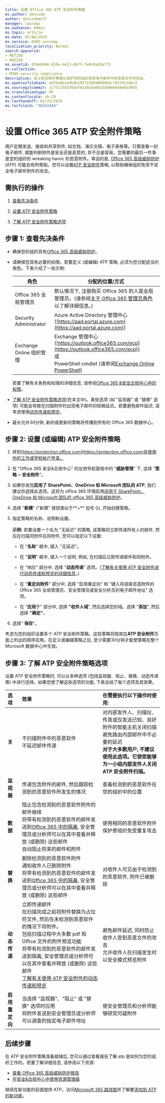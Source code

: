 ```yaml
---
title: 设置 Office 365 ATP 安全附件策略
ms.author: deniseb
author: denisebmsft
manager: laurawi
ms.audience: Admin
ms.topic: article
ms.date: 02/06/2019
ms.service: O365-seccomp
localization_priority: Normal
search.appverid:
- MET150
- MOE150
ms.assetid: 078eb946-819a-4e13-8673-fe0c0ad3a775
ms.collection:
- M365-security-compliance
description: 定义安全附件策略以保护您的组织免受电子邮件中的恶意文件的攻击。
ms.openlocfilehash: ed7ba8b1e9bdb2957239690b98b6c793781340cd
ms.sourcegitcommit: 1c73c2f83703af0a30a5b0633db00d8e0e6b39b5
ms.translationtype: MT
ms.contentlocale: zh-CN
ms.lasthandoff: 02/25/2019
ms.locfileid: "30241944"
---
```

# <a name="set-up-office-365-atp-safe-attachments-policies"></a>设置 Office 365 ATP 安全附件策略

用户定期发送、接收和共享附件, 如文档、演示文稿、电子表格等。只需查看一封电子邮件, 就能判断附件是安全还是恶意的, 并不总是容易。您需要的最后一件事是您的组织的 wreaking havoc 的恶意附件。幸运的是, [Office 365 高级威胁防护](office-365-atp.md)(ATP) 可能会有所帮助。您可以设置[ATP 安全附件](atp-safe-attachments.md)策略, 以帮助确保组织免受不安全电子邮件附件的攻击。 
  
## <a name="what-to-do"></a>需执行的操作 
  
1. [查看先决条件](#review-the-prerequisites)
    
2. [设置 ATP 安全附件策略](#set-up-an-atp-safe-attachments-policy)
    
3. [了解 ATP 安全附件策略选项](#learn-about-atp-safe-attachments-policy-options)
    
## <a name="step-1-review-the-prerequisites"></a>步骤 1: 查看先决条件

- 确保您的组织具有[Office 365 高级威胁防护](office-365-atp.md)。
    
- 请确保您具有必要的权限。若要定义 (或编辑) ATP 策略, 必须为您分配适当的角色。下表介绍了一些示例: <br>

    |角色  |分配的位置/方式  |
    |---------|---------|
    |Office 365 全局管理员 |默认情况下, 注册购买 Office 365 的人是全局管理员。(请参阅[关于 Office 365 管理员角色](https://docs.microsoft.com/office365/admin/add-users/about-admin-roles)以了解详细信息。)         |
    |Security Administrator |Azure Active Directory 管理中心 ([https://aad.portal.azure.com](https://aad.portal.azure.com))|
    |Exchange Online 组织管理 |Exchange 管理中心 ([https://outlook.office365.com/ecp](https://outlook.office365.com/ecp)) <br>或 <br>  PowerShell cmdlet (请参阅[Exchange Online PowerShell](https://docs.microsoft.com/powershell/exchange/exchange-online/exchange-online-powershell?view=exchange-ps)) |
    
    若要了解有关角色和权限的详细信息, 请参阅[Office 365 &amp;安全合规中心中的权限](permissions-in-the-security-and-compliance-center.md)。

- [了解 ATP 安全附件策略选项](#learn-about-atp-safe-attachments-policy-options)(在本文中)。某些选项 (如 "监视器" 或 "替换" 选项) 可能会导致在扫描附件时出现电子邮件的轻微延迟。若要避免邮件延迟, 请考虑使用[动态传递和预览](dynamic-delivery-and-previewing.md)。
    
- 最长允许30分钟, 新的或更新的策略将传播到所有的 Office 365 数据中心。
    
## <a name="step-2-set-up-or-edit-an-atp-safe-attachments-policy"></a>步骤 2: 设置 (或编辑) ATP 安全附件策略
  
1. 转到[https://protection.office.com](https://protection.office.com)并使用你的工作或学校帐户登录。 
    
2. 在 "Office 365 安全&amp;合规中心" 的左侧导航窗格中的 "**威胁管理**" 下, 选择 "**策略** \> **安全附件**"。
    
3. 如果你发现**启用了 SharePoint、OneDrive 和 Microsoft 团队的 ATP**, 我们建议你选择此选项。这将为 office 365 环境启用[适用于 SharePoint、OneDrive 和 Microsoft 团队的 office 365 高级威胁防护](atp-for-spo-odb-and-teams.md)。 
    
4. 选择 "**新建**" ("新建" 按钮类似于**+** 加号 ()), 开始创建策略。
    
5. 指定策略的名称、说明和设置。<br/><br/>**示例:** 若要设置一个名为 "无延迟" 的策略, 该策略将立即传递所有人的邮件, 然后在扫描完附件后将附件, 您可以指定以下设置: 
    
      - 在 "**名称**" 框中, 键入 "无延迟"。
    
      - 在 "**说明**" 框中, 键入一个说明, 例如, 在扫描后立即传递邮件和将附件。
    
      - 在 "响应" 部分中, 选择 "**动态传递**" 选项。([了解有关使用 ATP 安全附件进行动态传递和预览的详细信息](dynamic-delivery-and-previewing.md)。)
    
      - 在 "**重定向附件**" 部分中, 选择 "启用重定向" 和 "键入将调查恶意附件的 Office 365 全局管理员、安全管理员或安全分析员的电子邮件地址" 选项。 
    
      - 在 "**应用**于" 部分中, 选择 **"收件人域**", 然后选择您的域。选择 "**添加**", 然后选择 **"确定"**。
    
6. 选择" **保存**"。
    
考虑为您的组织设置多个 ATP 安全附件策略。这些策略将按其在**ATP 安全附件**页面上列出的顺序应用。在定义或编辑策略之后, 至少需要30分钟才能使策略在整个 Microsoft 数据中心中生效。 
  
## <a name="step-3-learn-about-atp-safe-attachments-policy-options"></a>步骤 3: 了解 ATP 安全附件策略选项

设置 ATP 安全附件策略时, 可以从多种选项 (包括监视器、阻止、替换、动态传递等) 中进行选择。如果您想了解这些选项的功能, 下表总结了每个选项及其效果。
  
|**选项**|**效果**|**在需要执行以下操作时使用:**|
|:-----|:-----|:-----|
|**关** <br/> |不扫描附件中的恶意软件  <br/> 不延迟邮件传递  <br/> |对内部发件人、扫描仪、传真或仅发送已知、良好附件的智能主机关闭扫描  <br/> 避免路由内部邮件中不必要的延迟  <br/> **对于大多数用户, 不建议使用此选项。它使您能够为一小组内部发件人关闭 ATP 安全附件扫描。**           |
|**监视器** <br/> |传递包含附件的邮件, 然后跟踪检测到的恶意软件所发生的情况  <br/> |查看检测到的恶意软件在您的组织中的位置  <br/> |
|**数据** <br/> |阻止包含检测到的恶意软件附件的邮件继续  <br/> 将带有检测到的恶意软件的邮件发送到[Office 365 中的隔离](manage-quarantined-messages-and-files.md), 安全管理员或分析师可以在其中查看并释放 (或删除) 这些邮件  <br/> 自动阻止将来的邮件和附件  <br/> |使用相同的恶意软件附件保护贵组织免受重复攻击  <br/> |
|**替换** <br/> |删除检测到的恶意软件附件  <br/> 通知收件人已删除附件  <br/> 将带有检测到的恶意软件的邮件发送到[Office 365 中的隔离](manage-quarantined-messages-and-files.md), 安全管理员或分析师可以在其中查看并释放 (或删除) 这些邮件  <br/> |对收件人可见由于检测到的恶意软件, 附件已被删除  <br/> |
|**动态传递** <br/> |立即传递邮件  <br/> 在扫描完成之前将附件替换为占位符文件, 然后在未检测到恶意软件的情况下将附件。  <br/> 包括扫描过程中大多数 pdf 和 Office 文件的附件预览功能  <br/> 将带有检测到的恶意软件的邮件发送到隔离, 安全管理员或分析师可以在其中查看并释放 (或删除) 这些邮件  <br/> [了解有关使用 ATP 安全附件的动态传递和预览](dynamic-delivery-and-previewing.md) <br/> |避免邮件延迟, 同时防止收件人受到恶意文件的攻击  <br/> 允许收件人在扫描发生时以安全模式预览附件  <br/> |
|**启用重定向** <br/> |当选择 "监视器"、"阻止" 或 "替换" 选项时应用  <br/> 将附件发送到安全管理员或分析师可以调查的指定电子邮件地址  <br/> |使安全管理员和分析师能够研究可疑附件  <br/> |
   
## <a name="next-steps"></a>后续步骤

在 ATP 安全附件策略准备就绪后, 您可以通过查看报告了解 atp 是如何为您的组织工作的。若要了解详细信息, 请参阅以下资源:
- [查看 Office 365 高级威胁防护报告](view-reports-for-atp.md)
- [在安全&amp;合规中心中使用资源管理器](use-explorer-in-security-and-compliance.md)

继续在新功能的前面提供 ATP。访问[Microsoft 365 路线图](https://www.microsoft.com/microsoft-365/roadmap?filters=O365)并了解要[添加到 ATP 的新功能](office-365-atp.md#new-features-in-office-365-atp)。
 